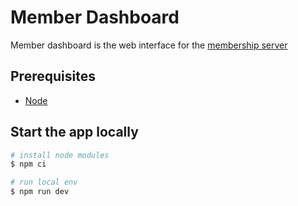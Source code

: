 # Member Dashboard

Member dashboard is the web interface for the [membership server](../README.md)

## Prerequisites

- [Node](https://nodejs.org/en/)

## Start the app locally

```bash
# install node modules
$ npm ci

# run local env
$ npm run dev
```
